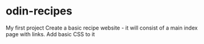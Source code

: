 # odin-recipes
My first project
Create a basic recipe website - it will consist of a main index page with links.
Add basic CSS to it